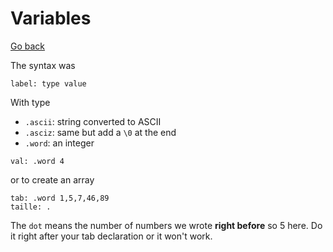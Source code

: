 # Variables

[Go back](../index.md#syntax)

The syntax was

```asm6502
label: type value
```

With type

* `.ascii`: string converted to ASCII
* `.asciz`: same but add a `\0` at the end
* `.word`: an integer

```asm6502
val: .word 4
```

or to create an array

```asm6502
tab: .word 1,5,7,46,89
taille: .
```

The `dot` means the number of numbers we wrote **right before** so 5 here. Do it right after your tab declaration or it won't work.